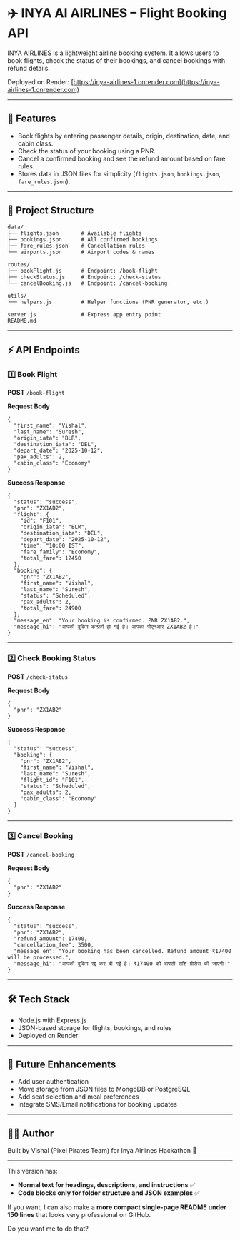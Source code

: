 # ✈️ INYA AI AIRLINES – Flight Booking API

INYA AIRLINES is a lightweight airline booking system. It allows users to book flights, check the status of their bookings, and cancel bookings with refund details.

Deployed on Render: [https://inya-airlines-1.onrender.com](https://inya-airlines-1.onrender.com)

---

## 🚀 Features

* Book flights by entering passenger details, origin, destination, date, and cabin class.
* Check the status of your booking using a PNR.
* Cancel a confirmed booking and see the refund amount based on fare rules.
* Stores data in JSON files for simplicity (`flights.json`, `bookings.json`, `fare_rules.json`).

---

## 📂 Project Structure

```
data/
├── flights.json       # Available flights
├── bookings.json      # All confirmed bookings
├── fare_rules.json    # Cancellation rules
└── airports.json      # Airport codes & names

routes/
├── bookFlight.js      # Endpoint: /book-flight
├── checkStatus.js     # Endpoint: /check-status
└── cancelBooking.js   # Endpoint: /cancel-booking

utils/
└── helpers.js         # Helper functions (PNR generator, etc.)

server.js              # Express app entry point
README.md
```

---

## ⚡ API Endpoints

### 1️⃣ Book Flight

**POST** `/book-flight`

**Request Body**

```
{
  "first_name": "Vishal",
  "last_name": "Suresh",
  "origin_iata": "BLR",
  "destination_iata": "DEL",
  "depart_date": "2025-10-12",
  "pax_adults": 2,
  "cabin_class": "Economy"
}
```

**Success Response**

```
{
  "status": "success",
  "pnr": "ZX1AB2",
  "flight": {
    "id": "F101",
    "origin_iata": "BLR",
    "destination_iata": "DEL",
    "depart_date": "2025-10-12",
    "time": "10:00 IST",
    "fare_family": "Economy",
    "total_fare": 12450
  },
  "booking": {
    "pnr": "ZX1AB2",
    "first_name": "Vishal",
    "last_name": "Suresh",
    "status": "Scheduled",
    "pax_adults": 2,
    "total_fare": 24900
  },
  "message_en": "Your booking is confirmed. PNR ZX1AB2.",
  "message_hi": "आपकी बुकिंग कन्फ़र्म हो गई है। आपका पीएनआर ZX1AB2 है।"
}
```

---

### 2️⃣ Check Booking Status

**POST** `/check-status`

**Request Body**

```
{
  "pnr": "ZX1AB2"
}
```

**Success Response**

```
{
  "status": "success",
  "booking": {
    "pnr": "ZX1AB2",
    "first_name": "Vishal",
    "last_name": "Suresh",
    "flight_id": "F101",
    "status": "Scheduled",
    "pax_adults": 2,
    "cabin_class": "Economy"
  }
}
```

---

### 3️⃣ Cancel Booking

**POST** `/cancel-booking`

**Request Body**

```
{
  "pnr": "ZX1AB2"
}
```

**Success Response**

```
{
  "status": "success",
  "pnr": "ZX1AB2",
  "refund_amount": 17400,
  "cancellation_fee": 3500,
  "message_en": "Your booking has been cancelled. Refund amount ₹17400 will be processed.",
  "message_hi": "आपकी बुकिंग रद्द कर दी गई है। ₹17400 की वापसी राशि प्रोसेस की जाएगी।"
}
```

---

## 🛠️ Tech Stack

* Node.js with Express.js
* JSON-based storage for flights, bookings, and rules
* Deployed on Render

---

## 📌 Future Enhancements

* Add user authentication
* Move storage from JSON files to MongoDB or PostgreSQL
* Add seat selection and meal preferences
* Integrate SMS/Email notifications for booking updates

---

## 👨‍💻 Author

Built by Vishal (Pixel Pirates Team) for Inya Airlines Hackathon 🚀

---

This version has:

* **Normal text for headings, descriptions, and instructions** ✅
* **Code blocks only for folder structure and JSON examples** ✅

If you want, I can also make a **more compact single-page README under 150 lines** that looks very professional on GitHub.

Do you want me to do that?
